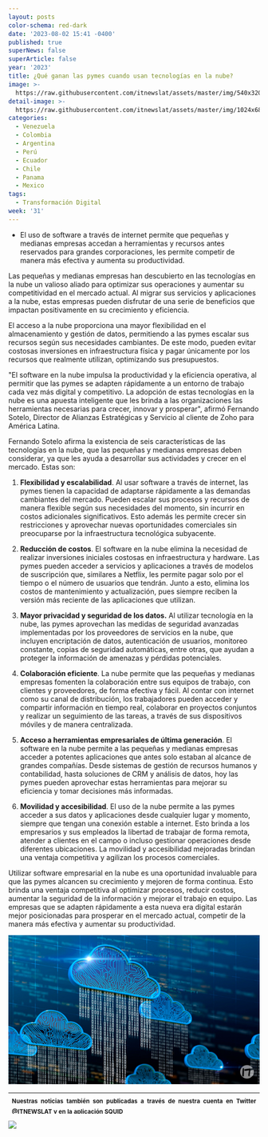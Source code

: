 ```yaml
---
layout: posts
color-schema: red-dark
date: '2023-08-02 15:41 -0400'
published: true
superNews: false
superArticle: false
year: '2023'
title: ¿Qué ganan las pymes cuando usan tecnologías en la nube?
image: >-
  https://raw.githubusercontent.com/itnewslat/assets/master/img/540x320/Cloud-p.jpg
detail-image: >-
  https://raw.githubusercontent.com/itnewslat/assets/master/img/1024x680/Cloud-g.jpg
categories:
  - Venezuela
  - Colombia
  - Argentina
  - Perú
  - Ecuador
  - Chile
  - Panama
  - Mexico
tags:
  - Transformación Digital
week: '31'
---
```

- El uso de software a través de internet permite que pequeñas y medianas empresas accedan a herramientas y recursos antes reservados para grandes corporaciones, les permite competir de manera más efectiva y aumenta su productividad.

Las pequeñas y medianas empresas han descubierto en las tecnologías en la nube un valioso aliado para optimizar sus operaciones y aumentar su competitividad en el mercado actual. Al migrar sus servicios y aplicaciones a la nube, estas empresas pueden disfrutar de una serie de beneficios que impactan positivamente en su crecimiento y eficiencia. 

El acceso a la nube proporciona una mayor flexibilidad en el almacenamiento y gestión de datos, permitiendo a las pymes escalar sus recursos según sus necesidades cambiantes. De este modo, pueden evitar costosas inversiones en infraestructura física y pagar únicamente por los recursos que realmente utilizan, optimizando sus presupuestos.

"El software en la nube impulsa la productividad y la eficiencia operativa, al permitir que las pymes se adapten rápidamente a un entorno de trabajo cada vez más digital y competitivo. La adopción de estas tecnologías en la nube es una apuesta inteligente que les brinda a las organizaciones las herramientas necesarias para crecer, innovar y prosperar", afirmó Fernando Sotelo, Director de Alianzas Estratégicas y Servicio al cliente de Zoho para América Latina.

Fernando Sotelo afirma la existencia de seis características de las tecnologías en la nube, que las pequeñas y medianas empresas deben considerar, ya que les ayuda a desarrollar sus actividades y crecer en el mercado. Estas son:

1.	**Flexibilidad y escalabilidad**. Al usar software a través de internet, las pymes tienen la capacidad de adaptarse rápidamente a las demandas cambiantes del mercado. Pueden escalar sus procesos y recursos de manera flexible según sus necesidades del momento, sin incurrir en costos adicionales significativos. Esto además les permite crecer sin restricciones y aprovechar nuevas oportunidades comerciales sin preocuparse por la infraestructura tecnológica subyacente. 

2.	**Reducción de costos**. El software en la nube elimina la necesidad de realizar inversiones iniciales costosas en infraestructura y hardware. Las pymes pueden acceder a servicios y aplicaciones a través de modelos de suscripción que, similares a Netflix, les permite pagar solo por el tiempo o el número de usuarios que tendrán. Junto a esto, elimina los costos de mantenimiento y actualización, pues siempre reciben la versión más reciente de las aplicaciones que utilizan. 

3.	**Mayor privacidad y seguridad de los datos.** Al utilizar tecnología en la nube, las pymes aprovechan las medidas de seguridad avanzadas implementadas por los proveedores de servicios en la nube, que incluyen encriptación de datos, autenticación de usuarios, monitoreo constante, copias de seguridad automáticas, entre otras, que ayudan a proteger la información de amenazas y pérdidas potenciales.

4.	**Colaboración eficiente**. La nube permite que las pequeñas y medianas empresas fomenten la colaboración entre sus equipos de trabajo, con clientes y proveedores, de forma efectiva y fácil. Al contar con internet como su canal de distribución, los trabajadores pueden acceder y compartir información en tiempo real, colaborar en proyectos conjuntos y realizar un seguimiento de las tareas, a través de sus dispositivos móviles y de manera centralizada.  

5.	**Acceso a herramientas empresariales de última generación**. El software en la nube permite a las pequeñas y medianas empresas acceder a potentes aplicaciones que antes solo estaban al alcance de grandes compañías. Desde sistemas de gestión de recursos humanos y contabilidad, hasta soluciones de CRM y análisis de datos, hoy las pymes pueden aprovechar estas herramientas para mejorar su eficiencia y tomar decisiones más informadas. 

6.	**Movilidad y accesibilidad**. El uso de la nube permite a las pymes acceder a sus datos y aplicaciones desde cualquier lugar y momento, siempre que tengan una conexión estable a internet. Esto brinda a los empresarios y sus empleados la libertad de trabajar de forma remota, atender a clientes en el campo o incluso gestionar operaciones desde diferentes ubicaciones. La movilidad y accesibilidad mejoradas brindan una ventaja competitiva y agilizan los procesos comerciales.

Utilizar software empresarial en la nube es una oportunidad invaluable para que las pymes alcancen su crecimiento y mejoren de forma continua. Esto brinda una ventaja competitiva al optimizar procesos, reducir costos, aumentar la seguridad de la información y mejorar el trabajo en equipo. Las empresas que se adapten rápidamente a esta nueva era digital estarán mejor posicionadas para prosperar en el mercado actual, competir de la manera más efectiva y aumentar su productividad.

![](https://raw.githubusercontent.com/itnewslat/assets/master/img/540x320/Cloud-p.jpg)

<table style="height: 42px;" width="569">
<tbody>
<tr>
<td style="text-align: justify;"><sub><strong>Nuestras noticias también son publicadas a través de nuestra cuenta en Twitter <a href="https://twitter.com/itnewslat?lang=es">@ITNEWSLAT</a> y en la aplicación <a href="https://squidapp.co/en/">SQUID</a></strong></sub></td>
</tr>
</tbody>
</table>

<img src="https://tracker.metricool.com/c3po.jpg?hash=56f88a41e39ab42c063cc51676587a04"/>